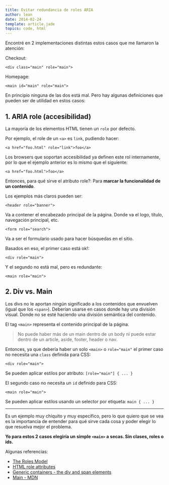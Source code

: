 ```yaml
---
title: Evitar redundancia de roles ARIA
author: lean
date: 2014-02-24
template: article.jade
topics: code, html
---
```


Encontré en 2 implementaciones distintas estos casos que me llamaron la atención:

Checkout:

```
<div class="main" role="main">
```

Homepage:

```
<main id="main" role="main">
```

En principio ninguna de las dos está mal. Pero hay algunas definiciones que pueden ser de utilidad en estos casos:

## 1. ARIA role (accesibilidad)

La mayoría de los elementos HTML tienen un `role` por defecto.

Por ejemplo, el role de un `<a>` es `link`, pudiendo hacer:

```
<a href="foo.html" role="link">foo</a>
```

Los browsers que soportan accesibilidad ya definen este rol internamente, por lo que el ejemplo anterior es lo mismo que el siguiente:

```
<a href="foo.html">foo</a>
```

Entonces, para qué sirve el atributo role?: Para **marcar la funcionalidad de un contenido**.

Los ejemplos más claros pueden ser:

```
<header role="banner">
```

Va a contener el encabezado principal de la página. Donde va el logo, título, navegación principal, etc.

```
<form role="search">
```

Va a ser el formulario usado para hacer búsquedas en el sitio.

Basados en eso, el primer caso está ok!:

```
<div role="main">
```

Y el segundo no está mal, pero es redundante:

```
<main role="main">
```

## 2. Div vs. Main

Los divs no le aportan ningún significado a los contenidos que envuelven (igual que los `<span>`). Deberían usarse en casos donde hay una división visual. Donde no se esté haciendo una división semántica del contenido.

El tag `<main>` representa el contenido principal de la página.

> No puede haber más de un main dentro de un body ni puede estar dentro de un article, aside, footer, header o nav.

Entonces, ya que debería haber un solo `<main>` o `role="main"` el primer caso no necesita una `class` definida para CSS:

```
<div role="main">
```

Se pueden aplicar estilos por atributo: `[role="main"] { ... }`

El segundo caso no necesita un `id` definido para CSS:

```
<main role="main">
```

Se pueden aplicar estilos usando un selector por etiqueta: `main { ... }`

---

Es un ejemplo muy chiquito y muy específico, pero lo que quiero que se vea es la importancia de entender para qué sirve cada cosa y poder elegir lo que resuelva mejor el problema.

**Yo para estos 2 casos elegiría un simple `<main>` a secas. Sin clases, roles o ids.**

Algunas referencias:

- [The Roles Model](http://www.w3.org/TR/wai-aria/roles)
- [HTML role attributes](http://knowledge.onsubject.com/html-role-attributes/)
- [Generic containers - the div and span elements](http://www.w3.org/wiki/Generic_containers_-_the_div_and_span_elements)
- [Main - MDN](https://developer.mozilla.org/en-US/docs/Web/HTML/Element/main)
